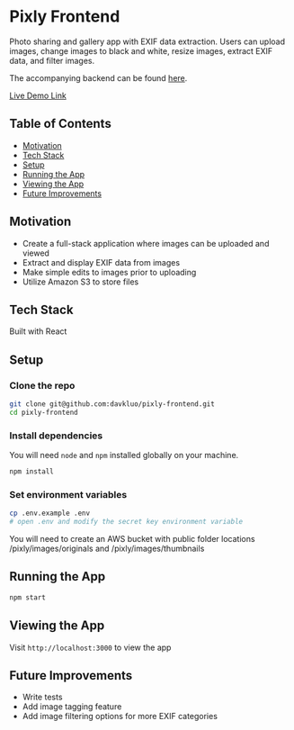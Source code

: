 # Pixly Frontend
Photo sharing and gallery app with EXIF data extraction. Users can upload images, change images to black and white, resize images, extract EXIF data, and filter images.

The accompanying backend can be found [here](https://github.com/davkluo/pixly-backend).

[Live Demo Link](http://davids-pixly.surge.sh)

## Table of Contents

- [Motivation](#motivation)
- [Tech Stack](#tech-stack)
- [Setup](#setup)
- [Running the App](#running-the-app)
- [Viewing the App](#viewing-the-app)
- [Future Improvements](#future-improvements)

## Motivation

- Create a full-stack application where images can be uploaded and viewed
- Extract and display EXIF data from images
- Make simple edits to images prior to uploading
- Utilize Amazon S3 to store files

## Tech Stack

Built with React

## Setup

### Clone the repo

```bash
git clone git@github.com:davkluo/pixly-frontend.git
cd pixly-frontend
```

### Install dependencies

You will need `node` and `npm` installed globally on your machine.

```bash
npm install
```

### Set environment variables

```bash
cp .env.example .env
# open .env and modify the secret key environment variable
```

You will need to create an AWS bucket with public folder locations /pixly/images/originals and /pixly/images/thumbnails

## Running the App

```bash
npm start
```

## Viewing the App

Visit `http://localhost:3000` to view the app

## Future Improvements
- Write tests
- Add image tagging feature
- Add image filtering options for more EXIF categories
